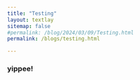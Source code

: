 ```yaml
---
title: "Testing"
layout: textlay
sitemap: false
#permalink: /blog/2024/03/09/Testing.html
permalink: /blogs/testing.html

---
```


### yippee!

